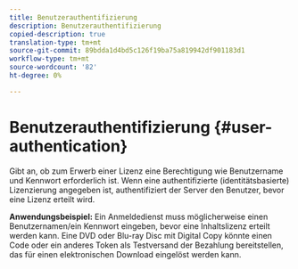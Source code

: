 ```yaml
---
title: Benutzerauthentifizierung
description: Benutzerauthentifizierung
copied-description: true
translation-type: tm+mt
source-git-commit: 89bdda1d4bd5c126f19ba75a819942df901183d1
workflow-type: tm+mt
source-wordcount: '82'
ht-degree: 0%

---
```



# Benutzerauthentifizierung {#user-authentication}

Gibt an, ob zum Erwerb einer Lizenz eine Berechtigung wie Benutzername und Kennwort erforderlich ist. Wenn eine authentifizierte (identitätsbasierte) Lizenzierung angegeben ist, authentifiziert der Server den Benutzer, bevor eine Lizenz erteilt wird.

**Anwendungsbeispiel:** Ein Anmeldedienst muss möglicherweise einen Benutzernamen/ein Kennwort eingeben, bevor eine Inhaltslizenz erteilt werden kann. Eine DVD oder Blu-ray Disc mit Digital Copy könnte einen Code oder ein anderes Token als Testversand der Bezahlung bereitstellen, das für einen elektronischen Download eingelöst werden kann.
